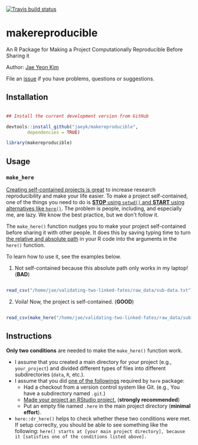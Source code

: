 [![Travis build status](https://travis-ci.com/jaeyk/kimtools.svg?branch=master)](https://travis-ci.com/jaeyk/kimtools)

# makereproducible

An R Package for Making a Project Computationally Reproducible Before Sharing it

Author: [Jae Yeon Kim](https://jaeyk.github.io/)

File an [issue](https://github.com/jaeyk/makereproducible/issues) if you have problems, questions or suggestions.

## Installation

```r

## Install the current development version from GitHub

devtools::install_github("jaeyk/makereproducible",
        dependencies = TRUE)

library(makereproducible)
```

## Usage

### `make_here`

[Creating self-contained projects is great](https://swcarpentry.github.io/r-novice-gapminder/02-project-intro/) to increase research reproducibility and make your life easier. To make a project self-contained, one of the things you need to do is [**STOP** using `setwd()` and **START** using alternatives like `here()`](https://github.com/jennybc/here_here). The problem is people, including, and especially me, are lazy. We know the best practice, but we don't follow it.

The `make_here()` function nudges you to make your project self-contained before sharing it with other people. It does this by saving typing time to turn [the relative and absolute path](https://r4ds.had.co.nz/workflow-projects.html) in your R code into the arguments in the `here()` function.

To learn how to use it, see the examples below.

1. Not self-contained because this absolute path only works in my laptop! (**BAD**)

```r

read_csv("/home/jae/validating-two-linked-fates/raw_data/sub-data.txt")
```

2. Voila! Now, the project is self-contained. (**GOOD**)

```r

read_csv(make_here("/home/jae/validating-two-linked-fates/raw_data/sub-data.txt"))
```

## Instructions

**Only two conditions** are needed to make the `make_here()` function work.

- I assume that you created a main directory for your project (e.g., `your_project`) and divided different types of files into different subdirectories (`data`, `R`, etc.).
- I assume that you did [one of the followings](https://github.com/jennybc/here_here#the-fine-print) required by `here` package:
  - Had a checkout from a version control system like Git. (e.g., You have a subdirectory named `.git`.)
  - [Made your project an RStudio project.](https://r4ds.had.co.nz/workflow-projects.html) (**strongly recommended**)
  - Put an empty file named `.here` in the main project directory (**minimal effort**).
- `here::dr_here()` helps to check whether these two conditions were met. If setup correclty, you should be able to see something like the following: `here() starts at [your main project directory], because it [satisfies one of the conditions listed above].`
